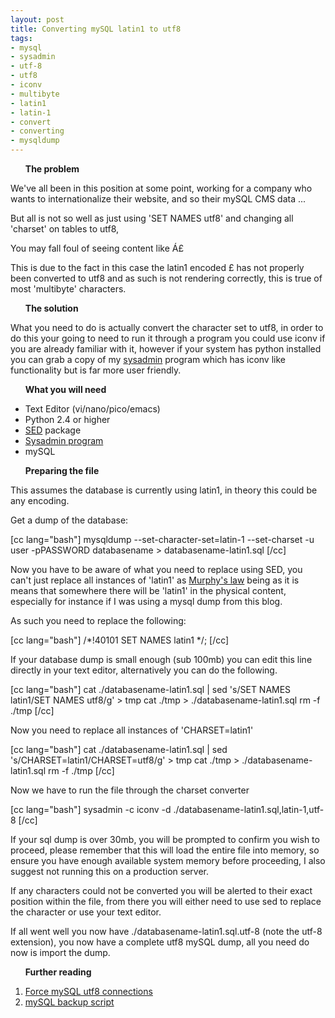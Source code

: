 ```yaml
--- 
layout: post
title: Converting mySQL latin1 to utf8
tags: 
- mysql
- sysadmin
- utf-8
- utf8
- iconv
- multibyte
- latin1
- latin-1
- convert
- converting
- mysqldump
---
```

<ul>
<strong>The problem</strong></ul>


We've all been in this position at some point, working for a company who wants to internationalize their website, and so their mySQL CMS data ...

But all is not so well as just using 'SET NAMES utf8' and changing all 'charset' on tables to utf8,

You may fall foul of seeing content like &#193;&pound;

This is due to the fact in this case the latin1 encoded £ has not properly been converted to utf8 and as such is not rendering correctly, this is true of most 'multibyte' characters.

<ul>
<strong>The solution</strong></ul>

What you need to do is actually convert the character set to utf8, in order to do this your going to need to run it through a program you could use iconv if you are already familiar with it, however if your system has python installed you can grab a copy of my <a href="http://www.saiweb.co.uk/sysadmin">sysadmin</a> program which has iconv like functionality but is far more user friendly.

<ul>
<strong>What you will need</strong></ul>

<ul>
	<li>Text Editor (vi/nano/pico/emacs)</li>
	<li>Python 2.4 or higher</li>
	<li><a href="http://linux.about.com/od/commands/l/blcmdl1_sed.htm">SED</a> package</li>
	<li><a href="http://www.saiweb.co.uk/sysadmin">Sysadmin program</a></li>
	<li>mySQL</li>
</ul>

<ul>
<strong>Preparing the file</strong></ul>

This assumes the database is currently using latin1, in theory this could be any encoding.

Get a dump of the database:

[cc lang="bash"]
mysqldump --set-character-set=latin-1 --set-charset -u user -pPASSWORD databasename > databasename-latin1.sql
[/cc]

Now you have to be aware of what you need to replace using SED, you can't just replace all instances of 'latin1' as <a href="http://en.wikipedia.org/wiki/Murphy%27s_law">Murphy's law</a> being as it is means that somewhere there will be 'latin1' in the physical content, especially for instance if I was using a mysql dump from this blog.

As such you need to replace the following:

[cc lang="bash"]
/*!40101 SET NAMES latin1 */;
[/cc]

If your database dump is small enough (sub 100mb) you can edit this line directly in your text editor, alternatively you can do the following.

[cc lang="bash"]
cat ./databasename-latin1.sql | sed 's/SET NAMES latin1/SET NAMES utf8/g' > tmp
cat ./tmp > ./databasename-latin1.sql
rm -f ./tmp
[/cc]

Now you need to replace all instances of 'CHARSET=latin1'

[cc lang="bash"]
cat ./databasename-latin1.sql | sed 's/CHARSET=latin1/CHARSET=utf8/g' > tmp
cat ./tmp > ./databasename-latin1.sql
rm -f ./tmp
[/cc]

Now we have to run the file through the charset converter

[cc lang="bash"]
sysadmin -c iconv -d ./databasename-latin1.sql,latin-1,utf-8
[/cc]

If your sql dump is over 30mb, you will be prompted to confirm you wish to proceed, please remember that this will load the entire file into memory, so ensure you have enough available system memory before proceeding, I also suggest not running this on a production server.

If any characters could not be converted you will be alerted to their exact position within the file, from there you will either need to use sed to replace the character or use your text editor.

If all went well you now have ./databasename-latin1.sql.utf-8 (note the utf-8 extension), you now have a complete utf8 mySQL dump, all you need do now is import the dump.

<strong><ul>Further reading</ul></strong>

<ol>
	<li><a href="http://www.saiweb.co.uk/mysql/mysql-forcing-utf-8-compliance-for-all-connections">Force mySQL utf8 connections</a></li>
	<li><a href="http://www.saiweb.co.uk/mysql/mysql-bash-backup-script">mySQL backup script</a></li>
</ol>
